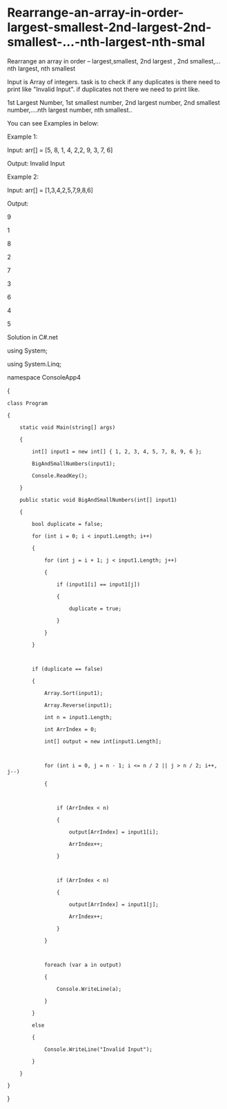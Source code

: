 # Rearrange-an-array-in-order-largest-smallest-2nd-largest-2nd-smallest-...-nth-largest-nth-smal
Rearrange an array in order – largest,smallest, 2nd largest , 2nd smallest,... nth largest, nth smallest

Input is Array of integers. task is to check if any duplicates is there need to print like "Invalid Input". if duplicates not there we need to print like.

1st Largest Number, 1st smallest number, 2nd largest number, 2nd smallest number,....nth largest number, nth smallest..

You can see Examples in below:

Example 1: 

 Input: arr[] = [5, 8, 1, 4, 2,2, 9, 3, 7, 6]

 Output: Invalid Input

Example 2: 

Input: arr[] = [1,3,4,2,5,7,9,8,6]

Output:

9

1

8

2

7

3

6

4

5



Solution in C#.net

   using System;

using System.Linq;



namespace ConsoleApp4

{

    class Program

    {

        static void Main(string[] args)

        {

            int[] input1 = new int[] { 1, 2, 3, 4, 5, 7, 8, 9, 6 };

            BigAndSmallNumbers(input1);

            Console.ReadKey();

        }

        public static void BigAndSmallNumbers(int[] input1)

        {

            bool duplicate = false;

            for (int i = 0; i < input1.Length; i++)

            {

                for (int j = i + 1; j < input1.Length; j++)

                {

                    if (input1[i] == input1[j])

                    {

                        duplicate = true;

                    }

                }

            }



            if (duplicate == false)

            {

                Array.Sort(input1);

                Array.Reverse(input1);

                int n = input1.Length;

                int ArrIndex = 0;

                int[] output = new int[input1.Length];



                for (int i = 0, j = n - 1; i <= n / 2 || j > n / 2; i++, j--)

                {



                    if (ArrIndex < n)

                    {

                        output[ArrIndex] = input1[i];

                        ArrIndex++;

                    }



                    if (ArrIndex < n)

                    {

                        output[ArrIndex] = input1[j];

                        ArrIndex++;

                    }

                }



                foreach (var a in output)

                {

                    Console.WriteLine(a);

                }

            }

            else

            {

                Console.WriteLine("Invalid Input");

            }

        }

    }

}








